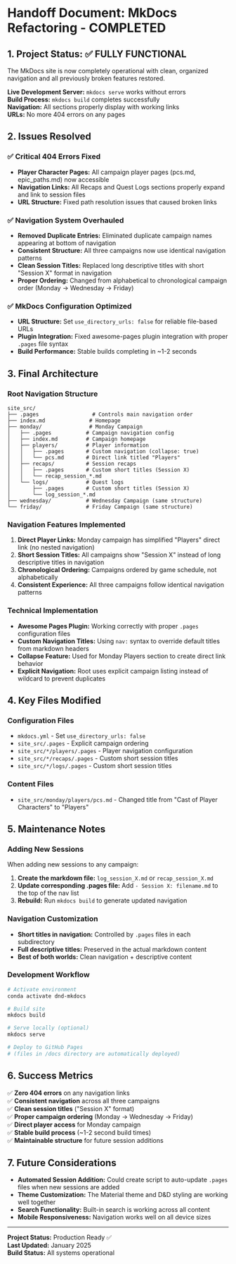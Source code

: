# Handoff Document: MkDocs Refactoring - COMPLETED

## 1. Project Status: ✅ FULLY FUNCTIONAL

The MkDocs site is now completely operational with clean, organized navigation and all previously broken features restored.

**Live Development Server:** `mkdocs serve` works without errors  
**Build Process:** `mkdocs build` completes successfully  
**Navigation:** All sections properly display with working links  
**URLs:** No more 404 errors on any pages

## 2. Issues Resolved

### ✅ **Critical 404 Errors Fixed**
- **Player Character Pages:** All campaign player pages (pcs.md, epic_paths.md) now accessible
- **Navigation Links:** All Recaps and Quest Logs sections properly expand and link to session files
- **URL Structure:** Fixed path resolution issues that caused broken links

### ✅ **Navigation System Overhauled**
- **Removed Duplicate Entries:** Eliminated duplicate campaign names appearing at bottom of navigation
- **Consistent Structure:** All three campaigns now use identical navigation patterns
- **Clean Session Titles:** Replaced long descriptive titles with short "Session X" format in navigation
- **Proper Ordering:** Changed from alphabetical to chronological campaign order (Monday → Wednesday → Friday)

### ✅ **MkDocs Configuration Optimized**
- **URL Structure:** Set `use_directory_urls: false` for reliable file-based URLs
- **Plugin Integration:** Fixed awesome-pages plugin integration with proper `.pages` file syntax
- **Build Performance:** Stable builds completing in ~1-2 seconds

## 3. Final Architecture

### **Root Navigation Structure**
```
site_src/
├── .pages                 # Controls main navigation order
├── index.md              # Homepage
├── monday/               # Monday Campaign
│   ├── .pages           # Campaign navigation config
│   ├── index.md         # Campaign homepage  
│   ├── players/         # Player information
│   │   ├── .pages       # Custom navigation (collapse: true)
│   │   └── pcs.md       # Direct link titled "Players"
│   ├── recaps/          # Session recaps
│   │   ├── .pages       # Custom short titles (Session X)
│   │   └── recap_session_*.md
│   └── logs/            # Quest logs
│       ├── .pages       # Custom short titles (Session X)
│       └── log_session_*.md
├── wednesday/           # Wednesday Campaign (same structure)
└── friday/              # Friday Campaign (same structure)
```

### **Navigation Features Implemented**
1. **Direct Player Links:** Monday campaign has simplified "Players" direct link (no nested navigation)
2. **Short Session Titles:** All campaigns show "Session X" instead of long descriptive titles in navigation
3. **Chronological Ordering:** Campaigns ordered by game schedule, not alphabetically
4. **Consistent Experience:** All three campaigns follow identical navigation patterns

### **Technical Implementation**
- **Awesome Pages Plugin:** Working correctly with proper `.pages` configuration files
- **Custom Navigation Titles:** Using `nav:` syntax to override default titles from markdown headers
- **Collapse Feature:** Used for Monday Players section to create direct link behavior
- **Explicit Navigation:** Root uses explicit campaign listing instead of wildcard to prevent duplicates

## 4. Key Files Modified

### **Configuration Files**
- `mkdocs.yml` - Set `use_directory_urls: false`
- `site_src/.pages` - Explicit campaign ordering
- `site_src/*/players/.pages` - Player navigation configuration
- `site_src/*/recaps/.pages` - Custom short session titles
- `site_src/*/logs/.pages` - Custom short session titles

### **Content Files**
- `site_src/monday/players/pcs.md` - Changed title from "Cast of Player Characters" to "Players"

## 5. Maintenance Notes

### **Adding New Sessions**
When adding new sessions to any campaign:

1. **Create the markdown file:** `log_session_X.md` or `recap_session_X.md`
2. **Update corresponding .pages file:** Add `- Session X: filename.md` to the top of the nav list
3. **Rebuild:** Run `mkdocs build` to generate updated navigation

### **Navigation Customization**
- **Short titles in navigation:** Controlled by `.pages` files in each subdirectory
- **Full descriptive titles:** Preserved in the actual markdown content
- **Best of both worlds:** Clean navigation + descriptive content

### **Development Workflow**
```bash
# Activate environment
conda activate dnd-mkdocs

# Build site
mkdocs build

# Serve locally (optional)
mkdocs serve

# Deploy to GitHub Pages
# (files in /docs directory are automatically deployed)
```

## 6. Success Metrics

✅ **Zero 404 errors** on any navigation links  
✅ **Consistent navigation** across all three campaigns  
✅ **Clean session titles** ("Session X" format)  
✅ **Proper campaign ordering** (Monday → Wednesday → Friday)  
✅ **Direct player access** for Monday campaign  
✅ **Stable build process** (~1-2 second build times)  
✅ **Maintainable structure** for future session additions

## 7. Future Considerations

- **Automated Session Addition:** Could create script to auto-update `.pages` files when new sessions are added
- **Theme Customization:** The Material theme and D&D styling are working well together
- **Search Functionality:** Built-in search is working across all content
- **Mobile Responsiveness:** Navigation works well on all device sizes

---

**Project Status:** Production Ready ✅  
**Last Updated:** January 2025  
**Build Status:** All systems operational 